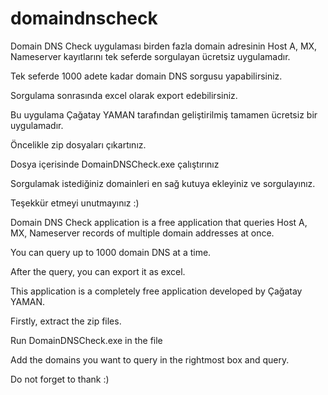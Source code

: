 # domaindnscheck

Domain DNS Check uygulaması birden fazla domain adresinin Host A, MX, Nameserver kayıtlarını tek seferde sorgulayan ücretsiz uygulamadır.

Tek seferde 1000 adete kadar domain DNS sorgusu yapabilirsiniz.

Sorgulama sonrasında excel olarak export edebilirsiniz.

Bu uygulama Çağatay YAMAN tarafından geliştirilmiş tamamen ücretsiz bir uygulamadır.

Öncelikle zip dosyaları çıkartınız. 

Dosya içerisinde DomainDNSCheck.exe çalıştırınız

Sorgulamak istediğiniz domainleri en sağ kutuya ekleyiniz ve sorgulayınız.

Teşekkür etmeyi unutmayınız :)

Domain DNS Check application is a free application that queries Host A, MX, Nameserver records of multiple domain addresses at once.

You can query up to 1000 domain DNS at a time.

After the query, you can export it as excel.

This application is a completely free application developed by Çağatay YAMAN.

Firstly, extract the zip files. 

Run DomainDNSCheck.exe in the file

Add the domains you want to query in the rightmost box and query.

Do not forget to thank :)
